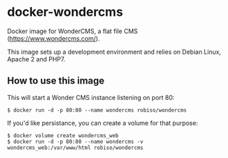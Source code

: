 # docker-wondercms
Docker image for WonderCMS, a flat file CMS (<https://www.wondercms.com/>).

This image sets up a development environment and relies on Debian Linux, Apache 2 and PHP7.

## How to use this image

This will start a Wonder CMS instance listening on port 80:

```
$ docker run -d -p 80:80 --name wondercms robiso/wondercms
```

If you'd like persistance, you can create a volume for that purpose:

```
$ docker volume create wondercms_web
$ docker run -d -p 80:80 --name wondercms -v wondercms_web:/var/www/html robiso/wondercms
```
